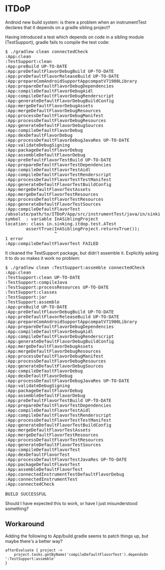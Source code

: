 ITDoP
=====

Android new build system: is there a problem when an instrumentTest declares that it depends on a gradle sibling project?

Having introduced a test which depends on code in a sibling module (TestSupport), gradle fails to compile
the test code:

<pre>
$ ./gradlew clean connectedCheck
:App:clean
:TestSupport:clean
:App:preBuild UP-TO-DATE
:App:preDefaultFlavorDebugBuild UP-TO-DATE
:App:preDefaultFlavorReleaseBuild UP-TO-DATE
:App:prepareComAndroidSupportAppcompatV71900Library
:App:prepareDefaultFlavorDebugDependencies
:App:compileDefaultFlavorDebugAidl
:App:compileDefaultFlavorDebugRenderscript
:App:generateDefaultFlavorDebugBuildConfig
:App:mergeDefaultFlavorDebugAssets
:App:mergeDefaultFlavorDebugResources
:App:processDefaultFlavorDebugManifest
:App:processDefaultFlavorDebugResources
:App:generateDefaultFlavorDebugSources
:App:compileDefaultFlavorDebug
:App:dexDefaultFlavorDebug
:App:processDefaultFlavorDebugJavaRes UP-TO-DATE
:App:validateDebugSigning
:App:packageDefaultFlavorDebug
:App:assembleDefaultFlavorDebug
:App:preDefaultFlavorTestBuild UP-TO-DATE
:App:prepareDefaultFlavorTestDependencies
:App:compileDefaultFlavorTestAidl
:App:compileDefaultFlavorTestRenderscript
:App:processDefaultFlavorTestTestManifest
:App:generateDefaultFlavorTestBuildConfig
:App:mergeDefaultFlavorTestAssets
:App:mergeDefaultFlavorTestResources
:App:processDefaultFlavorTestResources
:App:generateDefaultFlavorTestSources
:App:compileDefaultFlavorTest
/absolute/path/to/ITDoP/App/src/instrumentTest/java/in/sinking/itdop/test/ATest.java:7: cannot find symbol
symbol  : variable InASiblingProject
location: class in.sinking.itdop.test.ATest
        assertTrue(InASiblingProject.returnsTrue());
                   ^
1 error
:App:compileDefaultFlavorTest FAILED
</pre>

It cleaned the TestSupport package, but didn't assemble it. Explicitly asking it to do so makes it work no problem:

<pre>
$ ./gradlew clean :TestSupport:assemble connectedCheck
:App:clean
:TestSupport:clean UP-TO-DATE
:TestSupport:compileJava
:TestSupport:processResources UP-TO-DATE
:TestSupport:classes
:TestSupport:jar
:TestSupport:assemble
:App:preBuild UP-TO-DATE
:App:preDefaultFlavorDebugBuild UP-TO-DATE
:App:preDefaultFlavorReleaseBuild UP-TO-DATE
:App:prepareComAndroidSupportAppcompatV71900Library
:App:prepareDefaultFlavorDebugDependencies
:App:compileDefaultFlavorDebugAidl
:App:compileDefaultFlavorDebugRenderscript
:App:generateDefaultFlavorDebugBuildConfig
:App:mergeDefaultFlavorDebugAssets
:App:mergeDefaultFlavorDebugResources
:App:processDefaultFlavorDebugManifest
:App:processDefaultFlavorDebugResources
:App:generateDefaultFlavorDebugSources
:App:compileDefaultFlavorDebug
:App:dexDefaultFlavorDebug
:App:processDefaultFlavorDebugJavaRes UP-TO-DATE
:App:validateDebugSigning
:App:packageDefaultFlavorDebug
:App:assembleDefaultFlavorDebug
:App:preDefaultFlavorTestBuild UP-TO-DATE
:App:prepareDefaultFlavorTestDependencies
:App:compileDefaultFlavorTestAidl
:App:compileDefaultFlavorTestRenderscript
:App:processDefaultFlavorTestTestManifest
:App:generateDefaultFlavorTestBuildConfig
:App:mergeDefaultFlavorTestAssets
:App:mergeDefaultFlavorTestResources
:App:processDefaultFlavorTestResources
:App:generateDefaultFlavorTestSources
:App:compileDefaultFlavorTest
:App:dexDefaultFlavorTest
:App:processDefaultFlavorTestJavaRes UP-TO-DATE
:App:packageDefaultFlavorTest
:App:assembleDefaultFlavorTest
:App:connectedInstrumentTestDefaultFlavorDebug
:App:connectedInstrumentTest
:App:connectedCheck

BUILD SUCCESSFUL
</pre>

Should I have expected this to work, or have I just misunderstood something?

Workaround
----------

Adding the following to App/build.gradle seems to patch things up, but maybe there's a better way?

    afterEvaluate { project ->
        project.tasks.getByName('compileDefaultFlavorTest').dependsOn ':TestSupport:assemble'
    }